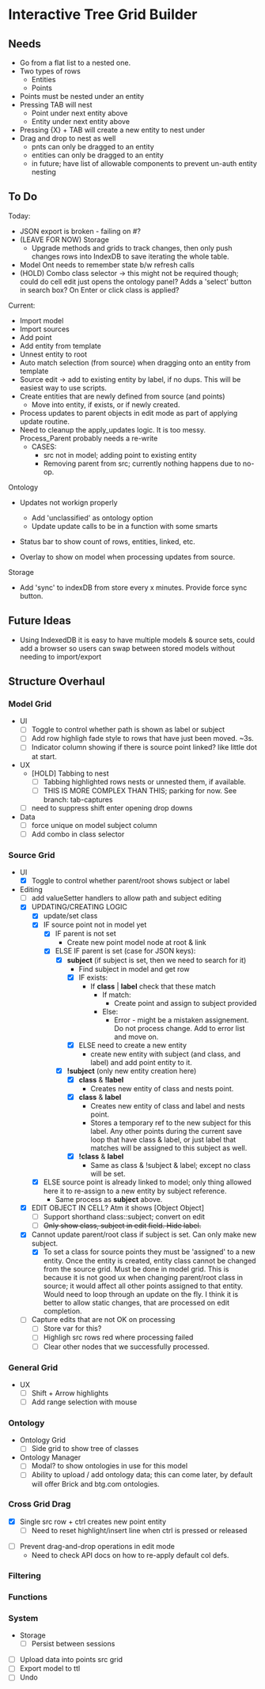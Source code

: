 # Interactive Tree Grid Builder

## Needs

* Go from a flat list to a nested one.
* Two types of rows
    * Entities
    * Points
* Points must be nested under an entity
* Pressing TAB will nest
    * Point under next entity above
    * Entity under next entity above
* Pressing {X} + TAB will create a new entity to nest under
* Drag and drop to nest as well
    * pnts can only be dragged to an entity
    * entities can only be dragged to an entity
    * in future; have list of allowable components to prevent un-auth entity nesting


## To Do
Today:
* JSON export is broken - failing on #?
* (LEAVE FOR NOW) Storage
  * Upgrade methods and grids to track changes, then only push changes rows into IndexDB to save iterating the whole table.
* Model Ont needs to remember state b/w refresh calls
* (HOLD) Combo class selector -> this might not be required though; could do cell edit just opens the ontology panel? Adds a 'select' button in search box? On Enter or click class is applied?

Current:
* Import model
* Import sources
* Add point
* Add entity from template
* Unnest entity to root
* Auto match selection (from source) when dragging onto an entity from template
* Source edit -> add to existing entity by label, if no dups. This will be easiest way to use scripts.
* Create entities that are newly defined from source (and points)
  * Move into entity, if exists, or if newly created.
* Process updates to parent objects in edit mode as part of applying update routine.
* Need to cleanup the apply_updates logic. It is too messy. Process_Parent probably needs a re-write
  * CASES:
    * src not in model; adding point to existing entity
    * Removing parent from src; currently nothing happens due to no-op.

Ontology
* Updates not workign properly
  * Add 'unclassified' as ontology option
  * Update update calls to be in a function with some smarts

* Status bar to show count of rows, entities, linked, etc.
* Overlay to show on model when processing updates from source.

Storage
* Add 'sync' to indexDB from store every x minutes. Provide force sync button.

## Future Ideas
* Using IndexedDB it is easy to have multiple models & source sets, could add a browser so users can swap between stored models without needing to import/export

## Structure Overhaul


### Model Grid

* UI
  * [ ] Toggle to control whether path is shown as label or subject
  * [ ] Add row highligh fade style to rows that have just been moved. ~3s.
  * [ ] Indicator column showing if there is source point linked? like little dot at start.
* UX
  * [HOLD] Tabbing to nest
    * [ ] Tabbing highlighted rows nests or unnested them, if available.
    * [ ] THIS IS MORE COMPLEX THAN THIS; parking for now. See branch: tab-captures
  * [ ] need to suppress shift enter opening drop downs
* Data
  * [ ] force unique on model subject column
  * [ ] Add combo in class selector

### Source Grid

* UI
  * [X] Toggle to control whether parent/root shows subject or label
* Editing
  - [ ] add valueSetter handlers to allow path and subject editing
  * [X] UPDATING/CREATING LOGIC
    * [x] update/set class
    * [X] IF source point not in model yet
      * [X] IF parent is not set
        * Create new point model node at root & link
      * [X] ELSE IF parent is set (case for JSON keys):
        * [X] **subject** (if subject is set, then we need to search for it)
          * Find subject in model and get row
          * [X] IF exists:
            * If **class** | **label** check that these match
              *  If match:
                 *  Create point and assign to subject provided
              *  Else:
                 *  Error - might be a mistaken assignement. Do not process change. Add to error list and move on.
          * [X] ELSE need to create a new entity
            *  create new entity with subject (and class, and label) and add point entity to it.
        * [X] **!subject** (only new entity creation here)
          * [X] **class** & **!label**
            * Creates new entity of class and nests point.
          * [X] **class** & **label**
            * Creates new entity of class and label and nests point.
            * Stores a temporary ref to the new subject for this label. Any other points during the current save loop that have class & label, or just label that matches will be assigned to this subject as well. 
          * [X] **!class** & **label**
            * Same as class & !subject & label; except no class will be set.
    * [X] ELSE source point is already linked to model; only thing allowed here it to re-assign to a new entity by subject reference.
      * Same process as **subject** above.
  * [X] EDIT OBJECT IN CELL? Atm it shows [Object Object]
    * [ ] Support shorthand class::subject; convert on edit
    * [ ] ~~Only show class, subject in edit field. Hide label.~~
  * [X] Cannot update parent/root class if subject is set. Can only make new subject.
    * [X] To set a class for source points they must be 'assigned' to a new entity. Once the entity is created, entity class cannot be changed from the source grid. Must be done in model grid. This is because it is not good ux when changing parent/root class in source; it would affect all other points assigned to that entity. Would need to loop through an update on the fly. I think it is better to allow static changes, that are processed on edit completion.
  * [ ] Capture edits that are not OK on processing
    * [ ] Store var for this?
    * [ ] Highligh src rows red where processing failed
    * [ ] Clear other nodes that we successfully processed.

### General Grid
* UX
  * [ ] Shift + Arrow highlights
  * [ ] Add range selection with mouse

### Ontology
* Ontology Grid
  * [ ] Side grid to show tree of classes
* Ontology Manager
  * [ ] Modal? to show ontologies in use for this model
  * [ ] Ability to upload / add ontology data; this can come later, by default will offer Brick and btg.com ontologies.

### Cross Grid Drag
* [x] Single src row + ctrl creates new point entity
  * [ ] Need to reset highlight/insert line when ctrl is pressed or released
- [ ] Prevent drag-and-drop operations in edit mode
  - Need to check API docs on how to re-apply default col defs.

### Filtering

### Functions

### System

* Storage
  * [ ] Persist between sessions
* [ ] Upload data into points src grid
* [ ] Export model to ttl
* [ ] Undo